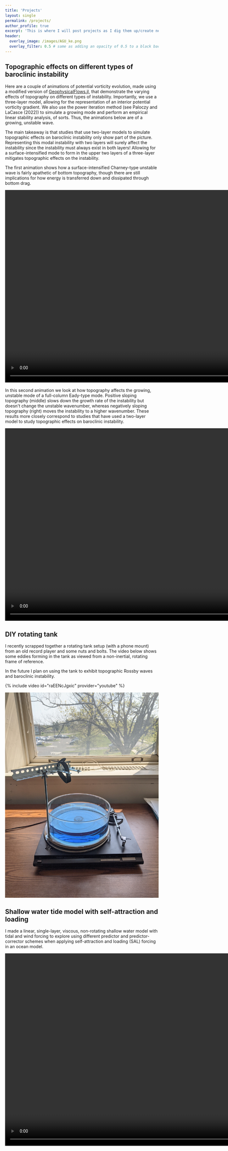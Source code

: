 ```yaml
---
title: 'Projects'
layout: single
permalink: /projects/
author_profile: true
excerpt: 'This is where I will post projects as I dig them up/create new ones'
header:
  overlay_image: /images/AGU_ke.png
  overlay_filter: 0.5 # same as adding an opacity of 0.5 to a black background
---
```


## Topographic effects on different types of baroclinic instability
Here are a couple of animations of potential vorticity evolution,
made using a modified version of [GeophysicalFlows.jl](https://fourierflows.github.io/GeophysicalFlowsDocumentation/stable/), that
demonstrate the varying effects of topography on different types of instability.
Importantly, we use a three-layer model, allowing for the representation of
an interior potential vorticity gradient.
We also use the power iteration method (see Paloczy and LaCasce (2022)) to
simulate a growing mode and perform an empirical linear stability analysis, of sorts.
Thus, the animations below are of a growing, unstable wave.

The main takeaway is that studies that use two-layer models to simulate
topographic effects on baroclinic instability only show part of the picture.
Representing this modal instability with two layers will surely affect the instability since the
instability must always exist in both layers!
Allowing for a surface-intensified mode to form in the upper two layers of a three-layer
mitigates topographic effects on the instability.


The first animation shows how a surface-intensified Charney-type unstable wave
is fairly apathetic of bottom topography, though there are still implications
for how energy is transferred down and dissipated through bottom drag.


<video autoplay="autoplay" loop="loop" width="1120" height="630">
  <source src="/images/gam3_topo.mp4" type="video/mp4">
</video>


In this second animation we look at how topography affects
the growing, unstable mode of a full-column Eady-type mode.
Positive sloping topography (middle) slows down the growth rate of the instability
but doesn't change the unstable wavenumber, whereas negatively sloping topography (right)
moves the instability to a higher wavenumber.
These results more closely correspond to studies that have used a two-layer
model to study topographic effects on baroclinic instability.


<video autoplay="autoplay" loop="loop" width="1120" height="630">
  <source src="/images/gam13_topo.mp4" type="video/mp4">
</video>



## DIY rotating tank 
I recently scrapped together a rotating tank setup (with a phone mount)
from an old
record player and some nuts and bolts.
The video below shows some eddies forming in the tank
as viewed from a non-inertial, rotating frame of reference.

In the future I plan on using the tank to exhibit topographic Rossby
waves and baroclinic instability.

{% include video id="raEENcJgxic" provider="youtube" %}

![rotating tank](/images/rot_tank.jpg)

## Shallow water tide model with self-attraction and loading
I made a linear, single-layer, viscous, non-rotating
shallow water model with tidal and wind forcing to explore
using different predictor and predictor-corrector schemes
when applying self-attraction and loading (SAL) forcing
in an ocean model.


<video autoplay="autoplay" loop="loop" width="1120" height="630">
  <source src="/images/sw_tide_wind_2.mp4" type="video/mp4">
</video>


